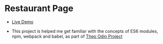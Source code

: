 # Restaurant Page

- [Live Demo](https://vkilng.github.io/restaurant-page)

- This project is helped me get familiar with the concepts of ES6 modules, npm, webpack and babel, as part of [Theo Odin Project](https://theodinproject.com)